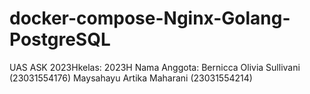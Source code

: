 # docker-compose-Nginx-Golang-PostgreSQL
UAS ASK 2023Hkelas: 2023H Nama Anggota: Bernicca Olivia Sullivani (23031554176) Maysahayu Artika Maharani (23031554214)
